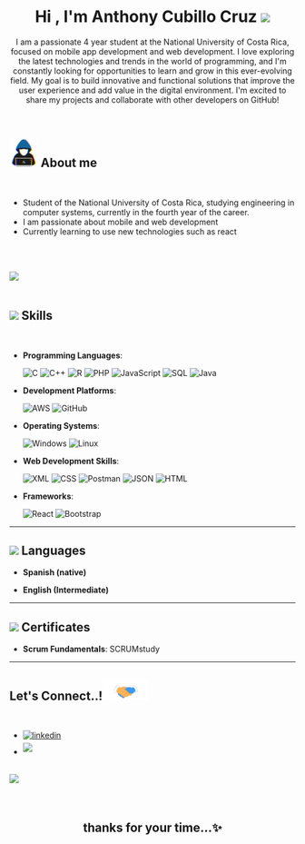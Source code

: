 
<h1 align="center"><b>Hi , I'm Anthony Cubillo Cruz </b><img src="https://media.giphy.com/media/hvRJCLFzcasrR4ia7z/giphy.gif" width="35"></h1>

<p align="center">
  I am a passionate 4 year student at the National University of Costa Rica, focused on mobile app development and web development. I love exploring the latest technologies and trends in the world of programming, and I'm constantly looking for opportunities to learn and grow in this ever-evolving field. My goal is to build innovative and functional solutions that improve the user experience and add value in the digital environment. I'm excited to share my projects and collaborate with other developers on GitHub!
</p>

<br>

## <picture><img src = "https://github.com/0xAbdulKhalid/0xAbdulKhalid/raw/main/assets/mdImages/about_me.gif" width = 50px></picture> **About me**

<br>

- Student of the National University of Costa Rica, studying engineering in computer systems, currently in the fourth year of the career.
- I am passionate about mobile and web development
- Currently learning to use new technologies such as react

<br><br>

<img src="https://user-images.githubusercontent.com/73097560/115834477-dbab4500-a447-11eb-908a-139a6edaec5c.gif"><br><br>

## <img src="https://media2.giphy.com/media/QssGEmpkyEOhBCb7e1/giphy.gif?cid=ecf05e47a0n3gi1bfqntqmob8g9aid1oyj2wr3ds3mg700bl&rid=giphy.gif" width ="25"><b> Skills</b>
<br>

<p align="center">

- **Programming Languages**:
    
    ![C](https://img.shields.io/badge/C%20-%232370ED.svg?style=for-the-badge&logo=c&logoColor=white)
    ![C++](https://img.shields.io/badge/C++%20-%2300599C.svg?style=for-the-badge&logo=c%2B%2B&logoColor=white)
    ![R](https://img.shields.io/badge/R%20-%23276DC3.svg?style=for-the-badge&logo=r&logoColor=white)
    ![PHP](https://img.shields.io/badge/PHP%20-%23777BB4.svg?style=for-the-badge&logo=php&logoColor=white)
    ![JavaScript](https://img.shields.io/badge/JavaScript%20-%23F7DF1E.svg?style=for-the-badge&logo=javascript&logoColor=black)
    ![SQL](https://img.shields.io/badge/SQL%20-%2300f.svg?style=for-the-badge&logo=sqlite&logoColor=white)
    ![Java](https://img.shields.io/badge/Java%20-%23ED8B00.svg?style=for-the-badge&logo=java&logoColor=white) 
    
- **Development Platforms**:
   <br>
  
  ![AWS](https://img.shields.io/badge/AWS%20-%23FF9900.svg?style=for-the-badge&logo=amazon-aws&logoColor=white)
  ![GitHub](https://img.shields.io/badge/GitHub%20-%23181717.svg?style=for-the-badge&logo=github&logoColor=white)

- **Operating Systems**:

  ![Windows](https://img.shields.io/badge/Windows%20-%230078D6.svg?style=for-the-badge&logo=windows&logoColor=white)
  ![Linux](https://img.shields.io/badge/Linux%20-%23FCC624.svg?style=for-the-badge&logo=linux&logoColor=white)

- **Web Development Skills**:

  ![XML](https://img.shields.io/badge/XML%20-%23008080.svg?style=for-the-badge&logo=xml&logoColor=white)
  ![CSS](https://img.shields.io/badge/CSS%20-%231572B6.svg?style=for-the-badge&logo=css3&logoColor=white)
  ![Postman](https://img.shields.io/badge/Postman%20-%23FF6C37.svg?style=for-the-badge&logo=postman&logoColor=white)
  ![JSON](https://img.shields.io/badge/JSON%20-%23000000.svg?style=for-the-badge&logo=json&logoColor=white)
  ![HTML](https://img.shields.io/badge/HTML%20-%23E34F26.svg?style=for-the-badge&logo=html5&logoColor=white)

- **Frameworks**:
  
  ![React](https://img.shields.io/badge/React%20-%2361DAFB.svg?style=for-the-badge&logo=react&logoColor=white)
  ![Bootstrap](https://img.shields.io/badge/Bootstrap%20-%23563D7C.svg?style=for-the-badge&logo=bootstrap&logoColor=white)
  
</p>

-----

## <img src="https://media.giphy.com/media/iY8CRBdQXODJSCERIr/giphy.gif" width="35"><b> Languages </b>


- **Spanish (native)**

- **English (Intermediate)**

-----

## <img src="https://media.giphy.com/media/iY8CRBdQXODJSCERIr/giphy.gif" width="35"><b> Certificates </b>


- **Scrum Fundamentals**:                           SCRUMstudy

-----

## <b> Let's Connect..!</b><img src="https://github.com/0xAbdulKhalid/0xAbdulKhalid/raw/main/assets/mdImages/handshake.gif" width ="80">
<br>
<div align='left'>

<ul>

<li>
<a href="https://www.linkedin.com/in/anthonycubillo/" target="_blank">
<img src="https://img.shields.io/badge/linkedin:  anthony-%2300acee.svg?color=405DE6&style=for-the-badge&logo=linkedin&logoColor=white" alt=linkedin style="margin-bottom: 5px;"/>
</a>
</li>

<li>
<a href="mailto:anthonycc64@gmail.com" target="_blank">
<img src="https://img.shields.io/badge/gmail:  anthony-%23EA4335.svg?style=for-the-badge&logo=gmail&logoColor=white" t=mail style="margin-bottom: 5px;" />
</a>
</li>
	
</ul>
</div>

<br>
<img src="https://user-images.githubusercontent.com/73097560/115834477-dbab4500-a447-11eb-908a-139a6edaec5c.gif">
<br>
<br>
<br>

<div align='center'>

## <b>thanks for your time...✨</b>

</div>


